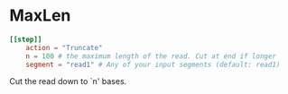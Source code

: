 # MaxLen

```toml
[[step]]
    action = "Truncate"
    n = 100 # the maximum length of the read. Cut at end if longer
    segment = "read1" # Any of your input segments (default: read1)
```

Cut the read down to `n' bases.